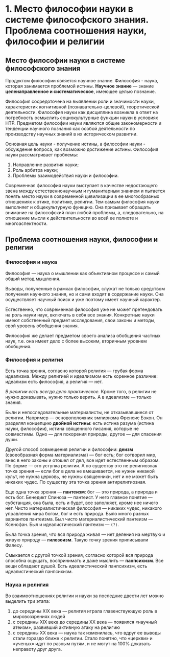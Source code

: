 # 1. Место философии науки в системе философского знания. Проблема соотношения науки, философии и религии

## Место философии науки в системе философского знания

Продуктом философии является научное знание.
Философия - наука, которая занимается проблемой истины.
**Научное знание** — знание **целенаправленное и систематическое**, имеющее целью познание.

Философия сосредоточена на выявлении роли и значимости науки, характеристик когнитивной (познавательно-целевой), теоретической деятельности.
Философия науки как дисциплина возникла в ответ на потребность осмыслить социокультурные функции науки в условиях НТР.
Предметом философии науки являются общие закономерности и тенденции научного познания как особой деятельности по производству научных знаний в их историческом развитии.

Основная цель науки - получение истины, а философии науки - обсуждение вопроса, как возможно достижение истины.
Философия науки рассматривает проблемы:
1. Направление развития науки;
2. Роль арбитра науки;
3. Проблемы взаимодействия науки и философии.

Современная философия науки выступает в качестве недостающего звена между естественнонаучным и гуманитарным знанием и пытается понять место науки в современной цивилизации в ее многообразных отношениях к этике, политике, религии.
Тем самым философия науки выполняет и общекультурную функцию.
Она призывает обращать внимание на философский план любой проблемы, а, следовательно, на отношение мысли к действительности во всей ее полноте и многоаспектности.

## Проблема соотношения науки, философии и религии

### Философия и наука

Философия — наука о мышлении как объективном процессе и самый общий метод мышления.

Выводы, полученные в рамках философии, служат не только средством получения научного знания, но и сами входят в содержание науки.
Она осуществляет научный поиск и уже поэтому имеет научный характер.

Естественно, что современная философия уже не может претендовать на роль науки наук, включать в себя все знания.
Конкретные науки имеют собственный предмет исследования, свои законы и методы, свой уровень обобщения знания.

Философия же делает предметом своего анализа обобщения частных наук, т.е. она имеет дело с более высоким, вторичным уровнем обобщения.

### Философия и религия

Есть точка зрения, согласно которой религия — грубая форма идеализма.
Между религией и идеализмом есть коренное различие: идеализм есть философия, а религия — нет.

*В религии есть всегда дело практическое.*
Кроме того, в религии не нужно доказывать, нужно только верить.
А в идеализме — только знания.

Были и непоследовательные материалисты, не отказывавшиеся от религии. Например — основоположник эмпиризма Френсис Бэкон.
Он разделял концепцию **двойной истины**: есть истина разума (истина науки, философии), истина священного писания, которые не совместимы.
Одно — для покорения природы, другое — для спасения души.

Другой способ совмещения религии и философии: **деизм** (своеобразная форма материализма) — бог есть; бог сотворил мир, внес в него законы и отошел от дел, все идет естественным образом.
По форме — это уступка религии.
А по существу это не религиозная точка зрения — если бог в дела не вмешивается, не нужен никакой культ, не нужна церковь, не нужны священники, нет и не может быть никаких чудес.
По существу эта точка зрения антирелигиозная.

Еще одна точка зрения — **пантеизм**: бог — это природа, а природа и есть бог.
Бенедикт Спиноза — пантеист.
У него главное понятие — субстанция, она была, есть и будет, все заполняет, кроме нее ничего нет.
Чисто материалистическая философия — никаких чудес, никакого управления мира богом, бог и есть природа. Было много разных вариантов пантеизма. Был чисто материалистический пантеизм — Ксенофан.
Был и идеалистический пантеизм — `(?)`.

Была точка зрения, что вся природа живая — нет деления на мертвую и живую природу — **гилозоизм**.
Такую точку зрения приписывали Фалесу.

Смыкается с другой точкой зрения, согласно которой вся природа способна ощущать, воспринимать и даже мыслить — **панпсихизм**.
Все вещи обладают душой.
Есть идеалистический панпсихизм, есть идеалистический панпсихизм.

### Наука и религия

Во взаимоотношениях религии и науки за последние двести лет можно выделить три этапа:
1. до середины XIX века — религия играла главенствующую роль в мировоззрениях людей
2. с середины XIX века до середины XX века — появился «научный атеизм», развивший активную атаку на религию
3. с середины XX века — наука так изменилась, что вдруг ее выводы стали гораздо ближе к религии. Стало понятно, что «церкви» и «ученых» идут по разным путям, и не могут на 100% доказать неправоту друг друга.